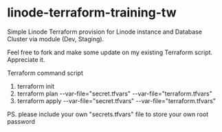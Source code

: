 # linode-terraform-training-tw
Simple Linode Terraform provision for Linode instance and Database Cluster via module (Dev, Staging).

Feel free to fork and make some update on my existing Terraform script. Appreciate it.

Terraform command script
1) terraform init
2) terraform plan --var-file="secret.tfvars" --var-file="terraform.tfvars"
3) terraform apply --var-file="secret.tfvars" --var-file="terraform.tfvars"

PS. please include your own "secrets.tfvars" file to store your own root password